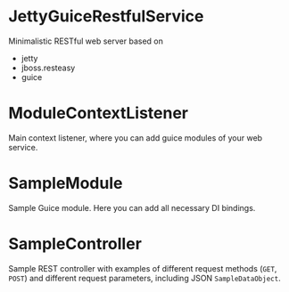 # JettyGuiceRestfulService

Minimalistic RESTful web server based on
- jetty
- jboss.resteasy
- guice

# ModuleContextListener

Main context listener, where you can add guice modules of your web service.

# SampleModule

Sample Guice module. Here you can add all necessary DI bindings.

# SampleController

Sample REST controller with examples of different request methods (`GET`, `POST`) and different request parameters, including JSON `SampleDataObject`.
